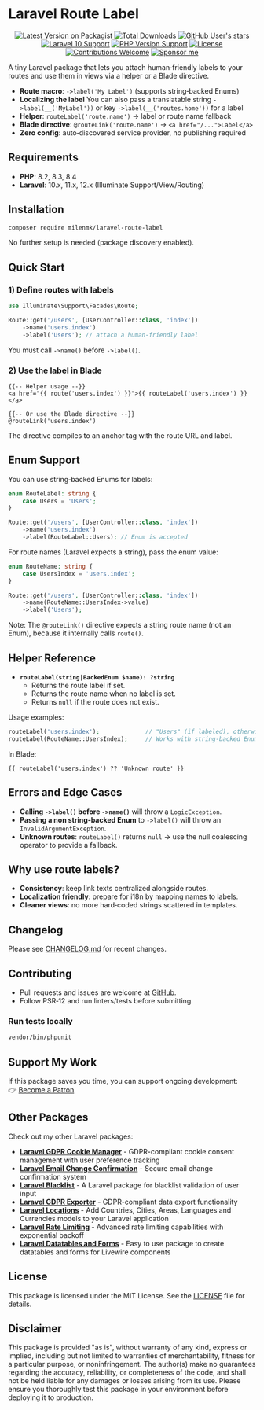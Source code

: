 # Laravel Route Label

<div align="center">

<a href="https://packagist.org/packages/milenmk/laravel-route-label">![Latest Version on Packagist](https://img.shields.io/packagist/v/milenmk/laravel-route-label.svg?style=flat)</a>
<a href="https://packagist.org/packages/milenmk/laravel-route-label">![Total Downloads](https://img.shields.io/packagist/dt/milenmk/laravel-route-label.svg?style=flat)</a>
<a href="https://github.com/milenmk/laravel-route-label">![GitHub User's stars](https://img.shields.io/github/stars/milenmk/laravel-route-label)</a>
<a href="https://laravel.com/docs">![Laravel 10 Support](https://img.shields.io/badge/Laravel-10.x|11.x|12.x-orange?style=flat&logo=laravel)</a>
<a href="https://www.php.net">![PHP Version Support](https://img.shields.io/packagist/php-v/milenmk/laravel-route-label?style=flat)</a>
<a href="https://github.com/milenmk/laravel-route-label/blob/develop/LICENSE">![License](https://img.shields.io/packagist/l/milenmk/laravel-route-label.svg?style=flat)</a>
<a href="https://github.com/milenmk/laravel-route-label/issues">![Contributions Welcome](https://img.shields.io/badge/contributions-welcome-brightgreen.svg?style=flat)</a>
<a href="https://www.patreon.com/c/LaravelAddonsbyMilen">![Sponsor me](https://img.shields.io/badge/Sponsor-%E2%9D%A4-ff69b4?style=flat)</a>

</div>

A tiny Laravel package that lets you attach human‑friendly labels to your routes and use them in views via a helper or a Blade directive.

- **Route macro**: `->label('My Label')` (supports string‑backed Enums)
- **Localizing the label** You can also pass a translatable string `->label(__('MyLabel'))` or key `->label(__('routes.home'))` for a label
- **Helper**: `routeLabel('route.name')` → label or route name fallback
- **Blade directive**: `@routeLink('route.name')` → `<a href="/...">Label</a>`
- **Zero config**: auto‑discovered service provider, no publishing required

## Requirements

- **PHP**: 8.2, 8.3, 8.4
- **Laravel**: 10.x, 11.x, 12.x (Illuminate Support/View/Routing)

## Installation

```bash
composer require milenmk/laravel-route-label
```

No further setup is needed (package discovery enabled).

## Quick Start

### 1) Define routes with labels

```php
use Illuminate\Support\Facades\Route;

Route::get('/users', [UserController::class, 'index'])
    ->name('users.index')
    ->label('Users'); // attach a human-friendly label
```

You must call `->name()` before `->label()`.

### 2) Use the label in Blade

```blade
{{-- Helper usage --}}
<a href="{{ route('users.index') }}">{{ routeLabel('users.index') }}</a>

{{-- Or use the Blade directive --}}
@routeLink('users.index')
```

The directive compiles to an anchor tag with the route URL and label.

## Enum Support

You can use string‑backed Enums for labels:

```php
enum RouteLabel: string {
    case Users = 'Users';
}

Route::get('/users', [UserController::class, 'index'])
    ->name('users.index')
    ->label(RouteLabel::Users); // Enum is accepted
```

For route names (Laravel expects a string), pass the enum value:

```php
enum RouteName: string {
    case UsersIndex = 'users.index';
}

Route::get('/users', [UserController::class, 'index'])
    ->name(RouteName::UsersIndex->value)
    ->label('Users');
```

Note: The `@routeLink()` directive expects a string route name (not an Enum), because it internally calls `route()`.

## Helper Reference

- **`routeLabel(string|BackedEnum $name): ?string`**
  - Returns the route label if set.
  - Returns the route name when no label is set.
  - Returns `null` if the route does not exist.

Usage examples:

```php
routeLabel('users.index');             // "Users" (if labeled), otherwise "users.index"
routeLabel(RouteName::UsersIndex);     // Works with string-backed Enum
```

In Blade:

```blade
{{ routeLabel('users.index') ?? 'Unknown route' }}
```

## Errors and Edge Cases

- **Calling `->label()` before `->name()`** will throw a `LogicException`.
- **Passing a non string‑backed Enum** to `->label()` will throw an `InvalidArgumentException`.
- **Unknown routes**: `routeLabel()` returns `null` → use the null coalescing operator to provide a fallback.

## Why use route labels?

- **Consistency**: keep link texts centralized alongside routes.
- **Localization friendly**: prepare for i18n by mapping names to labels.
- **Cleaner views**: no more hard‑coded strings scattered in templates.

## Changelog

Please see [CHANGELOG.md](CHANGELOG.md) for recent changes.

## Contributing

- Pull requests and issues are welcome at [GitHub](https://github.com/milenmk/laravel-route-label).
- Follow PSR‑12 and run linters/tests before submitting.

### Run tests locally

```bash
vendor/bin/phpunit
```

## Support My Work

If this package saves you time, you can support ongoing development:  
👉 [Become a Patron](https://www.patreon.com/c/LaravelAddonsbyMilen)

## Other Packages

Check out my other Laravel packages:

- **[Laravel GDPR Cookie Manager](https://packagist.org/packages/milenmk/laravel-gdpr-cookie-manager)** - GDPR-compliant cookie consent management with user preference tracking
- **[Laravel Email Change Confirmation](https://packagist.org/packages/milenmk/laravel-email-change-confirmation)** - Secure email change confirmation system
- **[Laravel Blacklist](https://packagist.org/packages/milenmk/laravel-blacklist)** - A Laravel package for blacklist validation of user input
- **[Laravel GDPR Exporter](https://packagist.org/packages/milenmk/laravel-gdpr-exporter)** - GDPR-compliant data export functionality
- **[Laravel Locations](https://packagist.org/packages/milenmk/laravel-locations)** - Add Countries, Cities, Areas, Languages and Currencies models to your Laravel application
- **[Laravel Rate Limiting](https://packagist.org/packages/milenmk/laravel-rate-limiting)** - Advanced rate limiting capabilities with exponential backoff
- **[Laravel Datatables and Forms](https://packagist.org/packages/milenmk/laravel-simple-datatables-and-forms)** - Easy to use package to create datatables and forms for Livewire components

## License

This package is licensed under the MIT License. See the [LICENSE](LICENSE) file for details.

## Disclaimer

This package is provided "as is", without warranty of any kind, express or implied, including but not limited to warranties of merchantability, fitness for a particular purpose, or noninfringement. The author(s) make no guarantees regarding the accuracy, reliability, or completeness of the code, and shall not be held liable for any damages or losses arising from its use. Please ensure you thoroughly test this package in your environment before deploying it to production.